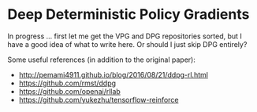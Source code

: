 # Deep Deterministic Policy Gradients

In progress ... first  let me get the VPG and DPG repositories sorted, but I
have a good idea of what to write here. Or should I just skip DPG entirely?

Some useful references (in addition to the original paper):

- http://pemami4911.github.io/blog/2016/08/21/ddpg-rl.html
- https://github.com/rmst/ddpg
- https://github.com/openai/rllab
- https://github.com/yukezhu/tensorflow-reinforce
